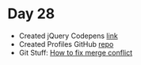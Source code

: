 Day 28
=============

* Created jQuery Codepens
  [link](http://tiy-houston-q3-rails.github.io/notes/jquery.html)
* Created Profiles GitHub
  [repo](https://github.com/tiy-houston-q3-rails/profiles)
* Git Stuff: [How to fix merge
  conflict](http://tiy-houston-q3-rails.github.io/notes/git.html)


